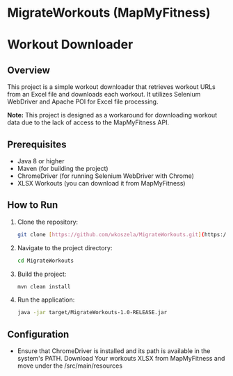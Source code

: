 # MigrateWorkouts (MapMyFitness)

# Workout Downloader

## Overview

This project is a simple workout downloader that retrieves workout URLs from an Excel file and downloads each workout. It utilizes Selenium WebDriver and Apache POI for Excel file processing.

**Note:** This project is designed as a workaround for downloading workout data due to the lack of access to the MapMyFitness API.

## Prerequisites

- Java 8 or higher
- Maven (for building the project)
- ChromeDriver (for running Selenium WebDriver with Chrome)
- XLSX Workouts (you can download it from MapMyFitness)

## How to Run

1. Clone the repository:

    ```bash
    git clone [https://github.com/wkoszela/MigrateWorkouts.git](https://github.com/wkoszela/MigrateWorkouts.git)
    ```

2. Navigate to the project directory:

    ```bash
    cd MigrateWorkouts
    ```

3. Build the project:

    ```bash
    mvn clean install
    ```

4. Run the application:

    ```bash
    java -jar target/MigrateWorkouts-1.0-RELEASE.jar
    ```

## Configuration

- Ensure that ChromeDriver is installed and its path is available in the system's PATH. Download Your workouts XLSX from MapMyFitness and move under the /src/main/resources
